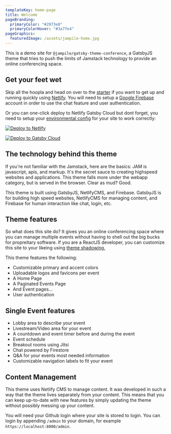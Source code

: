 ```yaml
---
templateKey: home-page
title: Welcome
pageBranding:
  primaryColor: "#2973e0"
  primaryColorHover: "#3a7fe4"
pageGraphics:
  featuredImage: /assets/jampile-home.jpg
---
```

This is a demo site for ```@jampile/gatsby-theme-conference```, a GatsbyJS theme that tries to push the limits of Jamstack technology to provide an online conferencing space.

## Get your feet wet

Skip all the hoopla and head on over to the [starter](https://github.com/jampile/gatsby-starter-conference) if you want to get up and running quickly using [Netlify](https://netlify.com). You will need to setup a [Google Firebase](https://firebase.google.com/) account in order to use the chat feature and user authentication.

Or you can one-click deploy to Netlify Gatsby Cloud but dont forget, you need to setup your [environmental config](https://github.com/jampile/gatsby-theme-conference#seting-up-your-environment) for your site to work correctly:

<a href="https://app.netlify.com/start/deploy?repository=https://github.com/jampile/gatsby-starter-conference"><img src="https://www.netlify.com/img/deploy/button.svg" alt="Deploy to Netlify"></a>

[<img src="https://www.gatsbyjs.com/deploynow.svg" alt="Deploy to Gatsby Cloud">](https://www.gatsbyjs.com/dashboard/deploynow?url=https://github.com/jampile/gatsby-starter-conference)

## The technology behind this theme

If you're not familiar with the Jamstack, here are the basics: JAM is javascript, apis, and markup. It's the secret sauce to creating highspeed websites and applications. This theme falls more under the webapp category, but is served in the browser. Clear as mud? Good.

This theme is built using GatsbyJS, NetlifyCMS, and Firebase. GatsbyJS is for building high speed websites, NetlifyCMS for managing content, and Firebase for human interaction like chat, login, etc.

## Theme features

So what does this site do? It gives you an online conferencing space where you can manage multiple events without having to shell out the big bucks for propreitary software. If you are a ReactJS developer, you can customize this site to your likeing using [theme shadowing.](https://www.gatsbyjs.com/docs/how-to/plugins-and-themes/shadowing/)

This theme features the following:

- Customizable primary and accent colors
- Uploadable logos and favicons per event
- A Home Page
- A Paginated Events Page
- And Event pages...
- User authentication

## Single Event features

- Lobby area to describe your event
- Livestream/Video area for your event
- A countdown and event timer before and during the event
- Event schedule
- Breakout rooms using Jitsi
- Chat powered by Firestore
- Q&A for your events most needed information
- Customizable navigation labels to fit your event

## Content Management

This theme uses Netlify CMS to manage content. It was developed in such a way that the theme lives separately from your content. This means that you can keep up-to-date with new features by simply updating the theme without possibly messing up your content.

You will need your Github login where your site is stored to login. You can login by appending ```/admin``` to your domain, for example ```https://localhost:8000/admin```.
